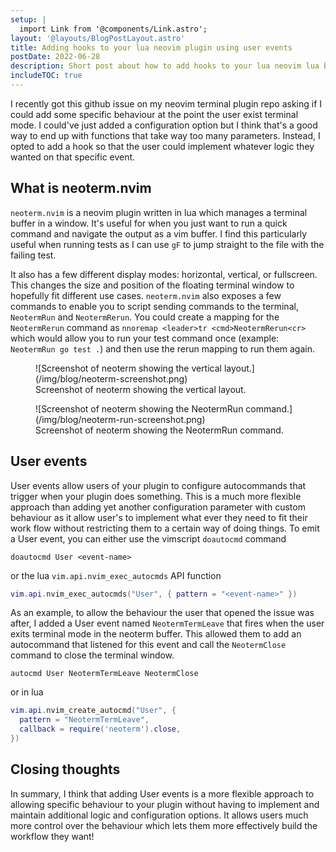```yaml
---
setup: |
  import Link from '@components/Link.astro';
layout: '@layouts/BlogPostLayout.astro'
title: Adding hooks to your lua neovim plugin using user events
postDate: 2022-06-28
description: Short post about how to add hooks to your lua neovim lua by firing user events at key points.
includeTOC: true
---
```


I recently got <Link external href="https://github.com/itmecho/neoterm.nvim/issues/4">this github issue</Link> on my <Link external href="https://github.com/itmecho/neoterm.nvim">neovim terminal plugin</Link> repo asking if I could add some specific behaviour at the point the user exist terminal mode. I could've just added a configuration option but I think that's a good way to end up with functions that take way too many parameters. Instead, I opted to add a hook so that the user could implement whatever logic they wanted on that specific event.

## What is neoterm.nvim

`neoterm.nvim` is a neovim plugin written in lua which manages a terminal buffer in a window. It's useful for when you just want to run a quick command and navigate the output as a vim buffer. I find this particularly useful when running tests as I can use `gF` to jump straight to the file with the failing test.

It also has a few different display modes: horizontal, vertical, or fullscreen. This changes the size and position of the floating terminal window to hopefully fit different use cases. `neoterm.nvim` also exposes a few commands to enable you to script sending commands to the terminal, `NeotermRun` and `NeotermRerun`. You could create a mapping for the `NeotermRerun` command as `nnoremap <leader>tr <cmd>NeotermRerun<cr>` which would allow you to run your test command once (example: `NeotermRun go test .`) and then use the rerun mapping to run them again.

<figure>
	![Screenshot of neoterm showing the vertical layout.](/img/blog/neoterm-screenshot.png)
	<figcaption>Screenshot of neoterm showing the vertical layout.</figcaption>
</figure>

<figure>
	![Screenshot of neoterm showing the NeotermRun command.](/img/blog/neoterm-run-screenshot.png)
	<figcaption>Screenshot of neoterm showing the NeotermRun command.</figcaption>
</figure>

## User events
User events allow users of your plugin to configure autocommands that trigger when your plugin does something. This is a much more flexible approach than adding yet another configuration parameter with custom behaviour as it allow user's to implement what ever they need to fit their work flow without restricting them to a certain way of doing things. To emit a User event, you can either use the vimscript `doautocmd` command

```vim
doautocmd User <event-name>
```

or the lua `vim.api.nvim_exec_autocmds` API function

```lua
vim.api.nvim_exec_autocmds("User", { pattern = "<event-name>" })
```

As an example, to allow the behaviour the user that opened the issue was after, I added a User event named `NeotermTermLeave` that fires when the user exits terminal mode in the neoterm buffer. This allowed them to add an autocommand that listened for this event and call the `NeotermClose` command to close the terminal window.

```vim
autocmd User NeotermTermLeave NeotermClose
```

or in lua

```lua
vim.api.nvim_create_autocmd("User", {
  pattern = "NeotermTermLeave",
  callback = require('neoterm').close,
})
```

## Closing thoughts
In summary, I think that adding User events is a more flexible approach to allowing specific behaviour to your plugin without having to implement and maintain additional logic and configuration options. It allows users much more control over the behaviour which lets them more effectively build the workflow they want!
